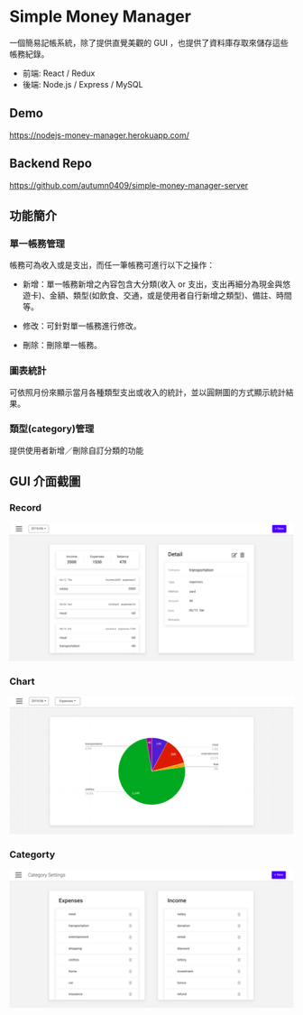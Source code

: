 # Simple Money Manager

一個簡易記帳系統，除了提供直覺美觀的 GUI ，也提供了資料庫存取來儲存這些帳務紀錄。
* 前端: React / Redux
* 後端: Node.js / Express / MySQL

## Demo

<https://nodejs-money-manager.herokuapp.com/>

## Backend Repo

<https://github.com/autumn0409/simple-money-manager-server>

## 功能簡介

### 單一帳務管理

帳務可為收入或是支出，而任一筆帳務可進行以下之操作：

- 新增：單一帳務新增之內容包含大分類(收入 or 支出，支出再細分為現金與悠遊卡)、金額、類型(如飲食、交通，或是使用者自行新增之類型)、備註、時間等。

- 修改：可針對單一帳務進行修改。

- 刪除：刪除單一帳務。

### 圖表統計

可依照月份來顯示當月各種類型支出或收入的統計，並以圓餅圖的方式顯示統計結果。

### 類型(category)管理

提供使用者新增／刪除自訂分類的功能

## GUI 介面截圖

### Record
![image](https://github.com/autumn0409/simple-money-manager-client/blob/main/img/record.png)

### Chart
![image](https://github.com/autumn0409/simple-money-manager-client/blob/main/img/chart.png)

### Categorty
![image](https://github.com/autumn0409/simple-money-manager-client/blob/main/img/category.png)
